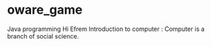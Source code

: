 # oware_game
Java programming
Hi Efrem
Introduction to computer : Computer is a branch of social science.
